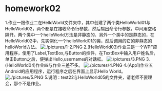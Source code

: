 # homework02
1.作业一跟作业二在HelloWorld文件夹中，其中创建了两个类HelloWorld01与HelloWorld02，两个都是在接收命令行参数，然后输出命令行参数，中间用空格隔开。两个类中一个helloWorld方法是非静态的，另外一个类中的是静态的，在HelloWorld02中，先实例化一个helloWorld01的类，然后调用的它的非静态的helloWorld方法。
![./pictures/1-2.PNG]("1-2")
2.(HelloWorld03)作业三是一个WPF应用程序，使用了Label,TextBox,与Button的控件，在TextBox中输入用户姓名后，单击Button之后，便弹出Hello,username的对话框。
![./pictures/3.PNG]("3")
3.(HelloWorld04)作业四与作业三差不多。
![./pictures/4.PNG]("4")
4.(App1)作业五Android的应用程序，运行程序之后在界面上显示Hello World。
![./pictures/5.PNG]("5")
5.说明：test22与HelloWorld05的文件夹，请老师不要理会，那个不是作业。
